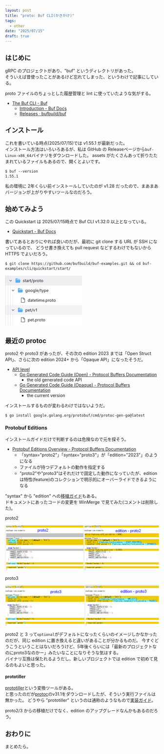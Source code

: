 ```yaml
---
layout: post
title: "proto: Buf CLI(かきかけ)"
tags:
  - other
date: "2025/07/15"
draft: true
---
```


## はじめに

gRPC のプロジェクトがあり、"buf" というディレクトリがあった。  
そういえば昔使ったことがあるけど忘れてしまった、というわけで記事にしている。

proto ファイルのちょっとした履歴管理と lint に使っていたような気がする。

* [The Buf CLI - Buf](https://buf.build/product/cli)
  * [Introduction - Buf Docs](https://buf.build/docs/cli/)
  * [Releases · bufbuild/buf](https://github.com/bufbuild/buf/releases)

## インストール

これを書いている時点(2025/07/15)では v1.55.1 が最新だった。  
インストール方法はいろいろあるが、私は GitHub の Releaseページから`buf-Linux-x86_64`バイナリをダウンロードした。
assets がたくさんあって折りたたまれているファイルもあるので、開くとよいです。

```console
$ buf --version
1.55.1
```

私の環境に 2年くらい前インストールしていたのが v1.28 だったので、まあまあバージョンが上がりやすいツールなのだろう。

## 始めてみよう

この Quickstart は 2025/07/15時点で Buf CLI v1.32.0 以上となっている。

* [Quickstart - Buf Docs](https://buf.build/docs/cli/quickstart/)

書いてあるとおりにやれば良いのだが、最初に git clone する URL が SSH になっているので、
どうせ書き換えても pull request などするわけでもないから HTTPS でよいだろう。

```
$ git clone https://github.com/bufbuild/buf-examples.git && cd buf-examples/cli/quickstart/start/
```

![image](images/20250715a-1.png)

## 最近の protoc

proto2 や proto3 があったが、その次の edition 2023 までは「Open Struct API」、さらに次の edition 2024+ から「Opaque API」になったそうだ。

* [API level](https://protobuf.dev/reference/go/go-generated/#apilevel)
  * [Go Generated Code Guide (Open) - Protocol Buffers Documentation](https://protobuf.dev/reference/go/go-generated/)
    * the old generated code API
  * [Go Generated Code Guide (Opaque) - Protocol Buffers Documentation](https://protobuf.dev/reference/go/go-generated-opaque/)
    * the current version

インストールするものが変わるわけではないようだ。

```console
$ go install google.golang.org/protobuf/cmd/protoc-gen-go@latest
```

### Protobuf Editions

インストールガイドだけで判断するのは危険なので元を探そう。

* [Protobuf Editions Overview - Protocol Buffers Documentation](https://protobuf.dev/editions/overview/)
  * 「syntax="proto2"」「syntax="proto3"」が「edition="2023"」のようになる
  * ファイルが持つデフォルトの動作を指定する
  * "proto2"や"proto3"はそれだけで固定した動作になっていたが、editionは特性(feature)のコレクションで明示的にオーバーライドできるようになる

"syntax" から "edition" への[移植ガイド](https://protobuf.dev/editions/overview/#migrating)もある。  
ドキュメントにあったコードの変更を WinMerge で見てみた(コメントは削除した)。

proto2

![image](images/20250715a-2.png)

proto3

![image](images/20250715a-3.png)

proto2 と 3 って`optional`がデフォルトになったくらいのイメージしかなかったのだが、同じ edition に置き換えると違いがあることが分かるものだ。
今すぐどうこうということはないだろうけど、5年後くらいには「最新のプロジェクトなのにproto3なのかー」みたいなことになりそうな気はする。  
バイナリ互換は保たれるようだし、新しいプロジェクトでは edition で初めて見るのもよいと思った。

#### prototiller

[prototiller](https://protobuf.dev/editions/overview/#prototiller)という変換ツールがある。  
と思ったのだが[protoc](https://github.com/protocolbuffers/protobuf/releases)のv31.1をダウンロードしたが、そういう実行ファイルは無かった。
どうやら "prototiller" というのは通称のようなもので[実装ガイド](https://github.com/protocolbuffers/protobuf/blob/main/docs/design/prototiller/README.md)。

proto2/3 からの移植だけでなく、edition のアップグレードなんかもあるのだろう。

## おわりに

まとめたら。
